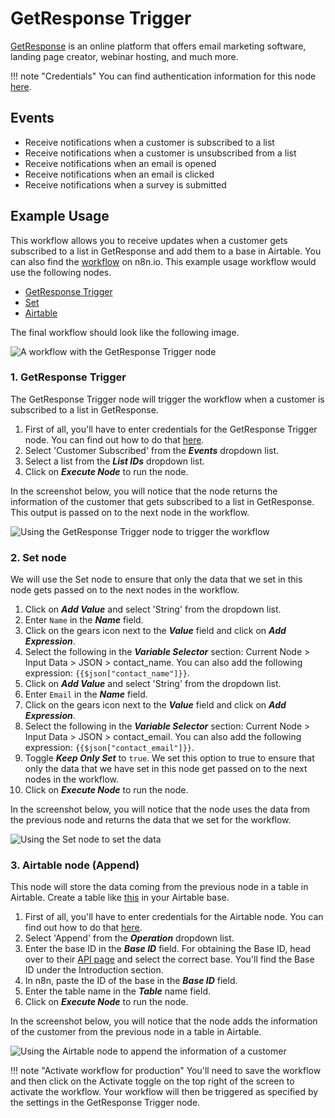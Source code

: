 # GetResponse Trigger

[GetResponse](https://www.getresponse.com/) is an online platform that offers email marketing software, landing page creator, webinar hosting, and much more.

!!! note "Credentials"
    You can find authentication information for this node [here](/integrations/builtin/credentials/getResponse/).


## Events

- Receive notifications when a customer is subscribed to a list
- Receive notifications when a customer is unsubscribed from a list
- Receive notifications when an email is opened
- Receive notifications when an email is clicked
- Receive notifications when a survey is submitted

## Example Usage

This workflow allows you to receive updates when a customer gets subscribed to a list in GetResponse and add them to a base in Airtable. You can also find the [workflow](https://n8n.io/workflows/933) on n8n.io. This example usage workflow would use the following nodes.

- [GetResponse Trigger]()
- [Set](/integrations/builtin/core-nodes/n8n-nodes-base.set/)
- [Airtable](/integrations/builtin/app-nodes/n8n-nodes-base.airtable/)

The final workflow should look like the following image.

![A workflow with the GetResponse Trigger node](/_images/integrations/builtin/trigger-nodes/getresponsetrigger/workflow.png)

### 1. GetResponse Trigger

The GetResponse Trigger node will trigger the workflow when a customer is subscribed to a list in GetResponse.

1. First of all, you'll have to enter credentials for the GetResponse Trigger node. You can find out how to do that [here](/integrations/builtin/credentials/getResponse/).
2. Select 'Customer Subscribed' from the ***Events*** dropdown list.
3. Select a list from the ***List IDs*** dropdown list.
4. Click on ***Execute Node*** to run the node.

In the screenshot below, you will notice that the node returns the information of the customer that gets subscribed to a list in GetResponse. This output is passed on to the next node in the workflow.

![Using the GetResponse Trigger node to trigger the workflow](/_images/integrations/builtin/trigger-nodes/getresponsetrigger/getresponsetrigger_node.png)

### 2. Set node

We will use the Set node to ensure that only the data that we set in this node gets passed on to the next nodes in the workflow.

1. Click on ***Add Value*** and select 'String' from the dropdown list.
2. Enter `Name` in the ***Name*** field.
3. Click on the gears icon next to the ***Value*** field and click on ***Add Expression***.
4. Select the following in the ***Variable Selector*** section: Current Node > Input Data > JSON > contact_name. You can also add the following expression: `{{$json["contact_name"]}}`.
5. Click on ***Add Value*** and select 'String' from the dropdown list.
6. Enter `Email` in the ***Name*** field.
7. Click on the gears icon next to the ***Value*** field and click on ***Add Expression***.
8. Select the following in the ***Variable Selector*** section: Current Node > Input Data > JSON > contact_email. You can also add the following expression: `{{$json["contact_email"]}}`.
9. Toggle ***Keep Only Set*** to `true`. We set this option to true to ensure that only the data that we have set in this node get passed on to the next nodes in the workflow.
10. Click on ***Execute Node*** to run the node.

In the screenshot below, you will notice that the node uses the data from the previous node and returns the data that we set for the workflow.

![Using the Set node to set the data](/_images/integrations/builtin/trigger-nodes/getresponsetrigger/set_node.png)

### 3. Airtable node (Append)

This node will store the data coming from the previous node in a table in Airtable. Create a table like [this](https://airtable.com/shruNwTykzR3tkr6d) in your Airtable base.

1. First of all, you'll have to enter credentials for the Airtable node. You can find out how to do that [here](/integrations/builtin/credentials/airtable/).
2. Select 'Append' from the ***Operation*** dropdown list.
3. Enter the base ID in the ***Base ID*** field. For obtaining the Base ID, head over to their [API page](https://airtable.com/api) and select the correct base. You'll find the Base ID under the Introduction section.
4. In n8n, paste the ID of the base in the ***Base ID*** field.
5. Enter the table name in the ***Table*** name field.
6. Click on ***Execute Node*** to run the node.

In the screenshot below, you will notice that the node adds the information of the customer from the previous node in a table in Airtable.

![Using the Airtable node to append the information of a customer](/_images/integrations/builtin/trigger-nodes/getresponsetrigger/airtable_node.png)

!!! note "Activate workflow for production"
    You'll need to save the workflow and then click on the Activate toggle on the top right of the screen to activate the workflow. Your workflow will then be triggered as specified by the settings in the GetResponse Trigger node.

